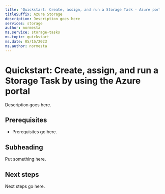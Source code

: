 ```yaml
---
title: 'Quickstart: Create, assign, and run a Storage Task - Azure portal'
titleSuffix: Azure Storage
description: Description goes here
services: storage
author: normesta
ms.service: storage-tasks
ms.topic: quickstart
ms.date: 05/16/2023
ms.author: normesta
---
```


# Quickstart: Create, assign, and run a Storage Task by using the Azure portal

Description goes here.

## Prerequisites

- Prerequisites go here.

## Subheading

Put something here.

## Next steps

Next steps go here.

